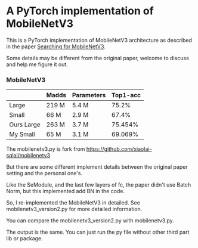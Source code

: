 # A PyTorch implementation of MobileNetV3

This is a PyTorch implementation of MobileNetV3 architecture as described in the paper [Searching for MobileNetV3](https://arxiv.org/pdf/1905.02244.pdf).

Some details may be different from the original paper, welcome to discuss and help me figure it out.

### MobileNetV3
|              | Madds     | Parameters | Top1-acc  |
| -----------  | --------- | ---------- | --------- |
| Large        | 219 M     | 5.4  M     | 75.2%     |
| Small        | 66  M     | 2.9  M     | 67.4%     |
| Ours Large   | 263 M     | 3.7  M     | 75.454%   |
| My Small     | 65  M     | 3.1  M     | 69.069%   |

  The mobilenetv3.py is fork from https://github.com/xiaolai-sqlai/mobilenetv3
  
  But there are some different implement details between the original paper setting and the personal one's. 
  
  Like the SeModule, and the last few layers of fc, the paper didn't use Batch Norm, but this implemented add BN in the code.

  So, I re-implemented the MobileNetV3 in detailed. See mobilenetv3_version2.py for more detailed information.
  
  You can compare the mobilenetv3_version2.py with mobilenetv3.py. 
  
  The output is the same. You can just run the py file without other third part lib or package.
